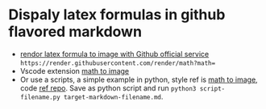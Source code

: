 # Dispaly latex formulas in github flavored markdown

* [rendor latex formula to image with Github official service](https://gist.github.com/a-rodin/fef3f543412d6e1ec5b6cf55bf197d7b)
`https://render.githubusercontent.com/render/math?math=`
* Vscode extension [math to image](https://marketplace.visualstudio.com/items?itemName=MeowTeam.vscode-math-to-image)
* Or use a scripts, a simple example in python, style ref is [math to image](https://marketplace.visualstudio.com/items?itemName=MeowTeam.vscode-math-to-image), code [ref repo](https://github.com/Crysple/MarkZhiihuDown/tree/master).
Save as python script and run `python3 script-filename.py target-markdown-filename.md`.
